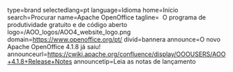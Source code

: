type=brand
selectedlang=pt
language=Idioma
home=Início
search=Procurar
name=Apache OpenOffice
tagline=  O programa de produtividade gratuito e de código aberto
logo=/AOO_logos/AOO4_website_logo.png
domain=https://www.openoffice.org/pt/
divid=bannera
announce=O novo Apache OpenOffice 4.1.8 já saiu!
announceurl=https://cwiki.apache.org/confluence/display/OOOUSERS/AOO+4.1.8+Release+Notes
announcetip=Leia as notas de lançamento
~~~~~~
